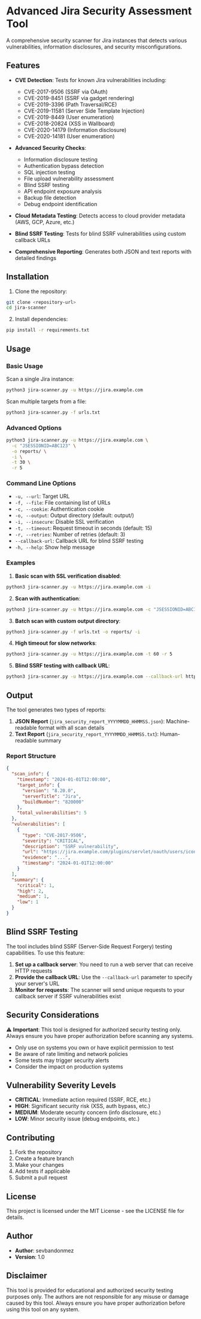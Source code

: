 # Advanced Jira Security Assessment Tool

A comprehensive security scanner for Jira instances that detects various vulnerabilities, information disclosures, and security misconfigurations.

## Features

- **CVE Detection**: Tests for known Jira vulnerabilities including:
  - CVE-2017-9506 (SSRF via OAuth)
  - CVE-2019-8451 (SSRF via gadget rendering)
  - CVE-2019-3396 (Path Traversal/RCE)
  - CVE-2019-11581 (Server Side Template Injection)
  - CVE-2019-8449 (User enumeration)
  - CVE-2018-20824 (XSS in Wallboard)
  - CVE-2020-14179 (Information disclosure)
  - CVE-2020-14181 (User enumeration)

- **Advanced Security Checks**:
  - Information disclosure testing
  - Authentication bypass detection
  - SQL injection testing
  - File upload vulnerability assessment
  - Blind SSRF testing
  - API endpoint exposure analysis
  - Backup file detection
  - Debug endpoint identification

- **Cloud Metadata Testing**: Detects access to cloud provider metadata (AWS, GCP, Azure, etc.)

- **Blind SSRF Testing**: Tests for blind SSRF vulnerabilities using custom callback URLs

- **Comprehensive Reporting**: Generates both JSON and text reports with detailed findings

## Installation

1. Clone the repository:
```bash
git clone <repository-url>
cd jira-scanner
```

2. Install dependencies:
```bash
pip install -r requirements.txt
```

## Usage

### Basic Usage

Scan a single Jira instance:
```bash
python3 jira-scanner.py -u https://jira.example.com
```

Scan multiple targets from a file:
```bash
python3 jira-scanner.py -f urls.txt
```

### Advanced Options

```bash
python3 jira-scanner.py -u https://jira.example.com \
  -c "JSESSIONID=ABC123" \
  -o reports/ \
  -i \
  -t 30 \
  -r 5
```

### Command Line Options

- `-u, --url`: Target URL
- `-f, --file`: File containing list of URLs
- `-c, --cookie`: Authentication cookie
- `-o, --output`: Output directory (default: output/)
- `-i, --insecure`: Disable SSL verification
- `-t, --timeout`: Request timeout in seconds (default: 15)
- `-r, --retries`: Number of retries (default: 3)
- `--callback-url`: Callback URL for blind SSRF testing
- `-h, --help`: Show help message

### Examples

1. **Basic scan with SSL verification disabled**:
```bash
python3 jira-scanner.py -u https://jira.example.com -i
```

2. **Scan with authentication**:
```bash
python3 jira-scanner.py -u https://jira.example.com -c "JSESSIONID=ABC123"
```

3. **Batch scan with custom output directory**:
```bash
python3 jira-scanner.py -f urls.txt -o reports/ -i
```

4. **High timeout for slow networks**:
```bash
python3 jira-scanner.py -u https://jira.example.com -t 60 -r 5
```

5. **Blind SSRF testing with callback URL**:
```bash
python3 jira-scanner.py -u https://jira.example.com --callback-url https://your-callback-server.com
```

## Output

The tool generates two types of reports:

1. **JSON Report** (`jira_security_report_YYYYMMDD_HHMMSS.json`): Machine-readable format with all scan details
2. **Text Report** (`jira_security_report_YYYYMMDD_HHMMSS.txt`): Human-readable summary

### Report Structure

```json
{
  "scan_info": {
    "timestamp": "2024-01-01T12:00:00",
    "target_info": {
      "version": "8.20.0",
      "serverTitle": "Jira",
      "buildNumber": "820000"
    },
    "total_vulnerabilities": 5
  },
  "vulnerabilities": [
    {
      "type": "CVE-2017-9506",
      "severity": "CRITICAL",
      "description": "SSRF vulnerability",
      "url": "https://jira.example.com/plugins/servlet/oauth/users/icon-uri",
      "evidence": "...",
      "timestamp": "2024-01-01T12:00:00"
    }
  ],
  "summary": {
    "critical": 1,
    "high": 2,
    "medium": 1,
    "low": 1
  }
}
```

## Blind SSRF Testing

The tool includes blind SSRF (Server-Side Request Forgery) testing capabilities. To use this feature:

1. **Set up a callback server**: You need to run a web server that can receive HTTP requests
2. **Provide the callback URL**: Use the `--callback-url` parameter to specify your server's URL
3. **Monitor for requests**: The scanner will send unique requests to your callback server if SSRF vulnerabilities exist

## Security Considerations

⚠️ **Important**: This tool is designed for authorized security testing only. Always ensure you have proper authorization before scanning any systems.

- Only use on systems you own or have explicit permission to test
- Be aware of rate limiting and network policies
- Some tests may trigger security alerts
- Consider the impact on production systems

## Vulnerability Severity Levels

- **CRITICAL**: Immediate action required (SSRF, RCE, etc.)
- **HIGH**: Significant security risk (XSS, auth bypass, etc.)
- **MEDIUM**: Moderate security concern (info disclosure, etc.)
- **LOW**: Minor security issue (debug endpoints, etc.)

## Contributing

1. Fork the repository
2. Create a feature branch
3. Make your changes
4. Add tests if applicable
5. Submit a pull request

## License

This project is licensed under the MIT License - see the LICENSE file for details.

## Author

- **Author**: sevbandonmez
- **Version**: 1.0

## Disclaimer

This tool is provided for educational and authorized security testing purposes only. The authors are not responsible for any misuse or damage caused by this tool. Always ensure you have proper authorization before using this tool on any system.
